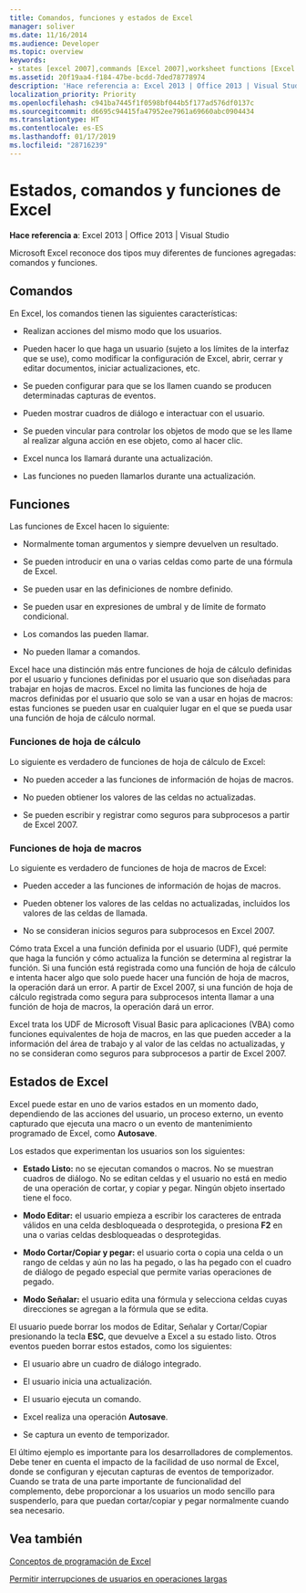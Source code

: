 ```yaml
---
title: Comandos, funciones y estados de Excel
manager: soliver
ms.date: 11/16/2014
ms.audience: Developer
ms.topic: overview
keywords:
- states [excel 2007],commands [Excel 2007],worksheet functions [Excel 2007],macro-sheet functions [Excel 2007],Excel states
ms.assetid: 20f19aa4-f184-47be-bcdd-7ded78778974
description: 'Hace referencia a: Excel 2013 | Office 2013 | Visual Studio'
localization_priority: Priority
ms.openlocfilehash: c941ba7445f1f0598bf044b5f177ad576df0137c
ms.sourcegitcommit: d6695c94415fa47952ee7961a69660abc0904434
ms.translationtype: HT
ms.contentlocale: es-ES
ms.lasthandoff: 01/17/2019
ms.locfileid: "28716239"
---
```

# <a name="excel-commands-functions-and-states"></a>Estados, comandos y funciones de Excel

 **Hace referencia a**: Excel 2013 | Office 2013 | Visual Studio 
  
Microsoft Excel reconoce dos tipos muy diferentes de funciones agregadas: comandos y funciones.
  
## <a name="commands"></a>Comandos

En Excel, los comandos tienen las siguientes características:
  
- Realizan acciones del mismo modo que los usuarios.
    
- Pueden hacer lo que haga un usuario (sujeto a los límites de la interfaz que se use), como modificar la configuración de Excel, abrir, cerrar y editar documentos, iniciar actualizaciones, etc.
    
- Se pueden configurar para que se los llamen cuando se producen determinadas capturas de eventos.
    
- Pueden mostrar cuadros de diálogo e interactuar con el usuario.
    
- Se pueden vincular para controlar los objetos de modo que se les llame al realizar alguna acción en ese objeto, como al hacer clic.
    
- Excel nunca los llamará durante una actualización.
    
- Las funciones no pueden llamarlos durante una actualización.
    
## <a name="functions"></a>Funciones

Las funciones de Excel hacen lo siguiente:
  
- Normalmente toman argumentos y siempre devuelven un resultado.
    
- Se pueden introducir en una o varias celdas como parte de una fórmula de Excel.
    
- Se pueden usar en las definiciones de nombre definido.
    
- Se pueden usar en expresiones de umbral y de límite de formato condicional.
    
- Los comandos las pueden llamar.
    
- No pueden llamar a comandos.
    
Excel hace una distinción más entre funciones de hoja de cálculo definidas por el usuario y funciones definidas por el usuario que son diseñadas para trabajar en hojas de macros. Excel no limita las funciones de hoja de macros definidas por el usuario que solo se van a usar en hojas de macros: estas funciones se pueden usar en cualquier lugar en el que se pueda usar una función de hoja de cálculo normal.
  
### <a name="worksheet-functions"></a>Funciones de hoja de cálculo

Lo siguiente es verdadero de funciones de hoja de cálculo de Excel:
  
- No pueden acceder a las funciones de información de hojas de macros.
    
- No pueden obtiener los valores de las celdas no actualizadas.
    
- Se pueden escribir y registrar como seguros para subprocesos a partir de Excel 2007.
    
### <a name="macro-sheet-functions"></a>Funciones de hoja de macros

Lo siguiente es verdadero de funciones de hoja de macros de Excel:
  
- Pueden acceder a las funciones de información de hojas de macros.
    
- Pueden obtener los valores de las celdas no actualizadas, incluidos los valores de las celdas de llamada.
    
- No se consideran inicios seguros para subprocesos en Excel 2007.
    
Cómo trata Excel a una función definida por el usuario (UDF), qué permite que haga la función y cómo actualiza la función se determina al registrar la función. Si una función está registrada como una función de hoja de cálculo e intenta hacer algo que solo puede hacer una función de hoja de macros, la operación dará un error. A partir de Excel 2007, si una función de hoja de cálculo registrada como segura para subprocesos intenta llamar a una función de hoja de macros, la operación dará un error.
  
Excel trata los UDF de Microsoft Visual Basic para aplicaciones (VBA) como funciones equivalentes de hoja de macros, en las que pueden acceder a la información del área de trabajo y al valor de las celdas no actualizadas, y no se consideran como seguros para subprocesos a partir de Excel 2007.
  
## <a name="excel-states"></a>Estados de Excel

Excel puede estar en uno de varios estados en un momento dado, dependiendo de las acciones del usuario, un proceso externo, un evento capturado que ejecuta una macro o un evento de mantenimiento programado de Excel, como **Autosave**.
  
Los estados que experimentan los usuarios son los siguientes:
  
- **Estado Listo:** no se ejecutan comandos o macros. No se muestran cuadros de diálogo. No se editan celdas y el usuario no está en medio de una operación de cortar, y copiar y pegar. Ningún objeto insertado tiene el foco. 
    
- **Modo Editar:** el usuario empieza a escribir los caracteres de entrada válidos en una celda desbloqueada o desprotegida, o presiona **F2** en una o varias celdas desbloqueadas o desprotegidas. 
    
- **Modo Cortar/Copiar y pegar:** el usuario corta o copia una celda o un rango de celdas y aún no las ha pegado, o las ha pegado con el cuadro de diálogo de pegado especial que permite varias operaciones de pegado. 
    
- **Modo Señalar:** el usuario edita una fórmula y selecciona celdas cuyas direcciones se agregan a la fórmula que se edita. 
    
El usuario puede borrar los modos de Editar, Señalar y Cortar/Copiar presionando la tecla **ESC**, que devuelve a Excel a su estado listo. Otros eventos pueden borrar estos estados, como los siguientes: 
  
- El usuario abre un cuadro de diálogo integrado.
    
- El usuario inicia una actualización.
    
- El usuario ejecuta un comando.
    
- Excel realiza una operación **Autosave**. 
    
- Se captura un evento de temporizador.
    
El último ejemplo es importante para los desarrolladores de complementos. Debe tener en cuenta el impacto de la facilidad de uso normal de Excel, donde se configuran y ejecutan capturas de eventos de temporizador. Cuando se trata de una parte importante de funcionalidad del complemento, debe proporcionar a los usuarios un modo sencillo para suspenderlo, para que puedan cortar/copiar y pegar normalmente cuando sea necesario.
  
## <a name="see-also"></a>Vea también



[Conceptos de programación de Excel](excel-programming-concepts.md)
  
[Permitir interrupciones de usuarios en operaciones largas](permitting-user-breaks-in-lengthy-operations.md)

